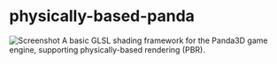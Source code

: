# physically-based-panda
![Screenshot](https://raw.githubusercontent.com/typewriter1/physically-based-panda/master/screenshot.jpg)
A basic GLSL shading framework for the Panda3D game engine, supporting physically-based rendering (PBR).
